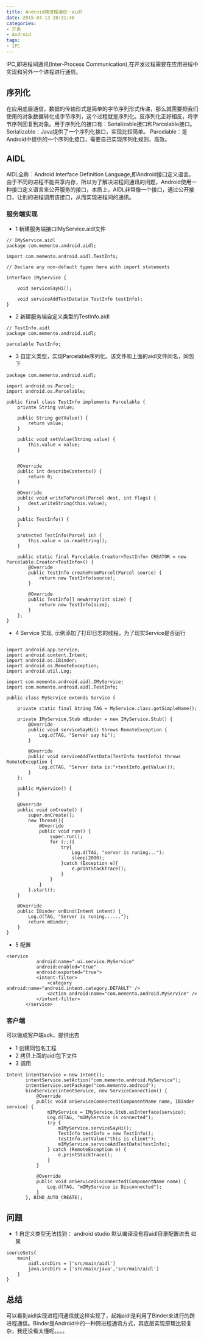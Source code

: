 ```yaml
---
title: Android跨进程通信－aidl
date: 2015-04-13 20:31:46
categories:
- 开发
- Android
tags:
- IPC
---
```


IPC,即进程间通讯(Inter-Process Communication),在开发过程需要在应用进程中实现和另外一个进程进行通信。

<!--more-->

## 序列化
在应用底层通信，数据的传输形式是简单的字节序列形式传递，那么就需要把我们使用的对象数据转化成字节序列，这个过程就是序列化。反序列化正好相反，将字节序列回复到对象。用于序列化的接口有：Serializable接口和Parcelable接口。
Serializable：Java提供了一个序列化接口，实现比较简单。
Parcelable：是Android中提供的一个序列化接口，需要自己实现序列化规则，高效。

## AIDL
AIDL全称：Android Interface Definition Language,即Android接口定义语言。由于不同的进程不能共享内存，所以为了解决进程间通讯的问题，Android使用一种接口定义语言来公开服务的接口，本质上，AIDL非常像一个接口，通过公开接口，让别的进程调用该接口，从而实现进程间的通讯。

### 服务端实现
- 1 新建服务端接口IMyService.aidl文件
```
// IMyService.aidl
package com.memento.android.aidl;

import com.memento.android.aidl.TestInfo;

// Declare any non-default types here with import statements

interface IMyService {

    void serviceSayHi();

    void serviceAddTestData(in TestInfo testInfo);
}
```

- 2 新建服务端自定义类型的TestInfo.aidl

```
// TestInfo.aidl
package com.memento.android.aidl;

parcelable TestInfo;
```
- 3 自定义类型，实现Parcelable序列化。该文件和上面的aidl文件同名，同包下
```
package com.memento.android.aidl;

import android.os.Parcel;
import android.os.Parcelable;

public final class TestInfo implements Parcelable {
    private String value;

    public String getValue() {
        return value;
    }

    public void setValue(String value) {
        this.value = value;
    }


    @Override
    public int describeContents() {
        return 0;
    }

    @Override
    public void writeToParcel(Parcel dest, int flags) {
        dest.writeString(this.value);
    }

    public TestInfo() {
    }

    protected TestInfo(Parcel in) {
        this.value = in.readString();
    }

    public static final Parcelable.Creator<TestInfo> CREATOR = new Parcelable.Creator<TestInfo>() {
        @Override
        public TestInfo createFromParcel(Parcel source) {
            return new TestInfo(source);
        }

        @Override
        public TestInfo[] newArray(int size) {
            return new TestInfo[size];
        }
    };
}
```
- 4 Service 实现, 示例添加了打印日志的线程，为了现实Service是否运行
```

import android.app.Service;
import android.content.Intent;
import android.os.IBinder;
import android.os.RemoteException;
import android.util.Log;

import com.memento.android.aidl.IMyService;
import com.memento.android.aidl.TestInfo;

public class MyService extends Service {

    private static final String TAG = MyService.class.getSimpleName();

    private IMyService.Stub mBinder = new IMyService.Stub() {
        @Override
        public void serviceSayHi() throws RemoteException {
            Log.d(TAG, "Server say hi");
        }

        @Override
        public void serviceAddTestData(TestInfo testInfo) throws RemoteException {
            Log.d(TAG, "Server data is:"+testInfo.getValue());
        }
    };

    public MyService() {
    }

    @Override
    public void onCreate() {
        super.onCreate();
        new Thread(){
            @Override
            public void run() {
                super.run();
                for (;;){
                    try{
                        Log.d(TAG, "server is runing...");
                        sleep(2000);
                    }catch (Exception e){
                        e.printStackTrace();
                    }
                }
            }
        }.start();
    }

    @Override
    public IBinder onBind(Intent intent) {
        Log.d(TAG, "Server is runing......");
        return mBinder;
    }
}
```
- 5 配置
```
<service
           android:name=".ui.service.MyService"
           android:enabled="true"
           android:exported="true">
           <intent-filter>
               <category android:name="android.intent.category.DEFAULT" />
               <action android:name="com.memento.android.MyService" />
           </intent-filter>
       </service>
```

### 客户端
可以做成客户端sdk，提供出去
- 1 创建同包名工程
- 2 拷贝上面的aidl包下文件
- 3 调用
```
Intent intentService = new Intent();
       intentService.setAction("com.memento.android.MyService");
       intentService.setPackage("com.memento.android");
       bindService(intentService, new ServiceConnection() {
           @Override
           public void onServiceConnected(ComponentName name, IBinder service) {
               mIMyService = IMyService.Stub.asInterface(service);
               Log.d(TAG, "mIMyService is connected");
               try {
                   mIMyService.serviceSayHi();
                   TestInfo testInfo = new TestInfo();
                   testInfo.setValue("this is client");
                   mIMyService.serviceAddTestData(testInfo);
               } catch (RemoteException e) {
                   e.printStackTrace();
               }
           }

           @Override
           public void onServiceDisconnected(ComponentName name) {
               Log.d(TAG, "mIMyService is Disconnected");
           }
       }, BIND_AUTO_CREATE);
```


## 问题
- 1 自定义类型无法找到： android studio 默认编译没有将aidl目录配置进去
如果
```
sourceSets{
    main{
        aidl.srcDirs = ['src/main/aidl']
        java.srcDirs = ['src/main/java','src/main/aidl']
    }
}
```

## 总结
可以看到aidl实现进程间通信就这样实现了，起始aidl是利用了Binder来进行的跨进程通信。Binder是Android中的一种跨进程通讯方式，其底层实现原理比较复杂，我还没看太懂呢。。。。
